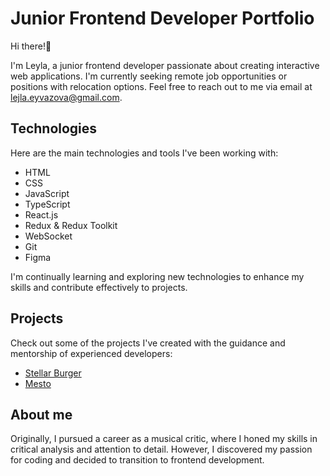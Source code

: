 
# Junior Frontend Developer Portfolio

Hi there!🪷

I'm Leyla, a junior frontend developer passionate about creating interactive web applications. 
I'm currently seeking remote job opportunities or positions with relocation options. Feel free to reach out to me via email at lejla.eyvazova@gmail.com.

## Technologies

Here are the main technologies and tools I've been working with:

- HTML
- CSS
- JavaScript
- TypeScript
- React.js
- Redux & Redux Toolkit
- WebSocket
- Git
- Figma

I'm continually learning and exploring new technologies to enhance my skills and contribute effectively to projects.

## Projects

Check out some of the projects I've created with the guidance and mentorship of experienced developers:
- [Stellar Burger](https://github.com/laylaroad/react-stellar-burger)
- [Mesto](https://github.com/laylaroad/mesto-project-bootcamp)

## About me

Originally, I pursued a career as a musical critic, where I honed my skills in critical analysis and attention to detail. However, I discovered my passion for coding and decided to transition to frontend development.
